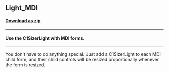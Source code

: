 ## Light_MDI
#### [Download as zip](https://grapecity.github.io/DownGit/#/home?url=https://github.com/GrapeCity/ComponentOne-WinForms-Samples/tree/master/NetFramework\Sizer\CS\Light_MDI)
____
#### Use the C1SizerLight with MDI forms.
____
You don't have to do anything special. Just add a C1SizerLight to each MDI child form, and their child controls will be resized  proportionally whenever the form is resized.
